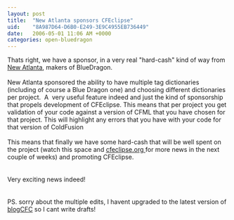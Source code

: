 ```yaml
---
layout: post
title:  "New Atlanta sponsors CFEclipse"
uid:	"8A987D64-D6B0-E249-3E9C4955EB736449"
date:   2006-05-01 11:06 AM +0000
categories: open-bluedragon
---
```

Thats right, we have a sponsor, in a very real &quot;hard-cash&quot; kind of way from <a href="http://www.newatlanta.com/" target="_blank">New Atlanta</a>, makers of BlueDragon. <br /><br />New Atlanta sponsored the ability to have multiple tag dictionaries (including of course a Blue Dragon one) and choosing different dictionaries per project.&nbsp; A&nbsp; very useful feature indeed and just the kind of sponsorship that propels development of CFEclipse. This means that per project you get validation of your code against a version of CFML that you have chosen for that project. This will highlight any errors that you have with your code for that version of ColdFusion<br /><br />This means that finally we have some hard-cash that will be well spent on the project (watch this space and <a href="http://cfeclipse.org" target="_blank">cfeclipse.org </a>for more news in the next couple of weeks) and promoting CFEclipse.<br /><br /><br />Very exciting news indeed!<br /><br /><br />PS. sorry about the multiple edits, I havent upgraded to the latest version of <a href="http://www.blogcfc.com" target="_blank">blogCFC</a> so I cant write drafts!